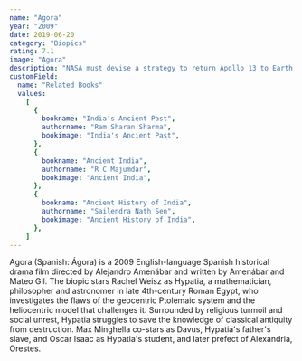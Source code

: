 ```yaml
---
name: "Agora"
year: "2009"
date: 2019-06-20
category: "Biopics"
rating: 7.1
image: "Agora"
description: "NASA must devise a strategy to return Apollo 13 to Earth safely after the spacecraft undergoes massive internal damage putting the lives of the three astronauts on board in jeopardy."
customField:
  name: "Related Books"
  values:
    [
      {
        bookname: "India's Ancient Past",
        authorname: "Ram Sharan Sharma",
        bookimage: "India's Ancient Past",
      },
      {
        bookname: "Ancient India",
        authorname: "R C Majumdar",
        bookimage: "Ancient India",
      },
      {
        bookname: "Ancient History of India",
        authorname: "Sailendra Nath Sen",
        bookimage: "Ancient History of India",
      },
    ]
---
```


Agora (Spanish: Ágora) is a 2009 English-language Spanish historical drama film directed by Alejandro Amenábar and written by Amenábar and Mateo Gil. The biopic stars Rachel Weisz as Hypatia, a mathematician, philosopher and astronomer in late 4th-century Roman Egypt, who investigates the flaws of the geocentric Ptolemaic system and the heliocentric model that challenges it. Surrounded by religious turmoil and social unrest, Hypatia struggles to save the knowledge of classical antiquity from destruction. Max Minghella co-stars as Davus, Hypatia's father's slave, and Oscar Isaac as Hypatia's student, and later prefect of Alexandria, Orestes.
